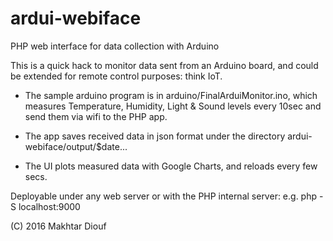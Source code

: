 # ardui-webiface
PHP web interface for data collection with Arduino

This is a quick hack to monitor data sent from an Arduino board, and could be extended for remote control purposes: think IoT.

- The sample arduino program is in arduino/FinalArduiMonitor.ino, which measures Temperature, Humidity, Light & Sound levels every 10sec and send them via wifi to the PHP app.

- The app saves received data in json format under the directory ardui-webiface/output/$date...

- The UI plots measured data with Google Charts, and reloads every few secs.
 
Deployable under any web server or with the PHP internal server: e.g.  php -S localhost:9000

(C) 2016 Makhtar Diouf

